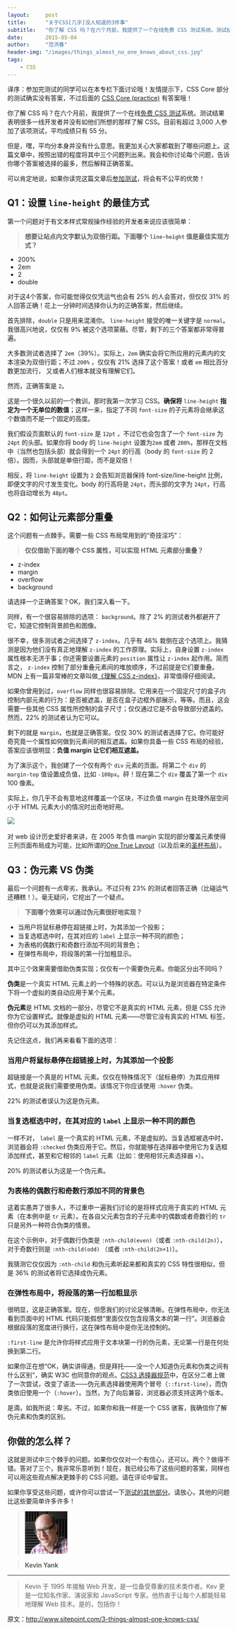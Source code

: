 ```yaml
---
layout:     post
title:      "关于CSS[几乎]没人知道的3件事"
subtitle:   "你了解 CSS 吗？在六个月前，我提供了一个在线免费 CSS 测试系统。测试结果表明很多一线开发者并没有如他们所想的那样了解 CSS。目前有超过 3,000 人参加了该项测试，平均成绩只有 55 分。"
date:       2015-05-04
author:     "范洪春"
header-img: "/images/things_almost_no_one_knows_about_css.jpg"
tags:
    - CSS
---
```


译序：参加完测试的同学可以在本专栏下面讨论哦！友情提示下，CSS Core 部分的测试确实没有答案，不过后面的 [CSS Core (practice)](https://sitthetest.com/tests) 有答案哦！

你了解 CSS 吗？在六个月前，我提供了一个在线[免费 CSS 测试](https://sitthetest.com/tests)系统。测试结果表明很多一线开发者并没有如他们所想的那样了解 CSS。目前有超过 3,000 人参加了该项测试，平均成绩只有 55 分。

但是，嘿，平均分本身并没有什么意思。我更加关心大家都栽到了哪些问题上。这篇文章中，按照出错的程度将其中三个问题列出来。我会和你讨论每个问题，告诉你哪个答案被选择的最多，然后解释正确答案。

可以肯定地说，如果你读完这篇文章后[参加测试]((https://sitthetest.com/tests))，将会有不公平的优势！

## Q1：设置 `line-height` 的最佳方式

第一个问题对于有文本样式常规操作经验的开发者来说应该很简单：

> **想要让站点内文字默认为双倍行距。下面哪个 `line-height` 值是最佳实现方式？**

- 200%
- 2em
- 2
- double

对于这4个答案，你可能觉得仅仅凭运气也会有 25% 的人会答对，但仅仅 31% 的人回答正确！花上一分钟时间选择你认为的正确答案，然后继续。

首先排除，`double` 只是用来混淆你。 `line-height` 接受的唯一关键字是 `normal`。我很高兴地说，仅仅有 9% 被这个选项蒙蔽。尽管，剩下的三个答案都非常得普遍。

大多数测试者选择了 `2em`（39%）。实际上，`2em` 确实会将它所应用的元素内的文本渲染为双倍行距；不过 `200%` ，仅仅有 21% 选择了这个答案！或者 `em` 相比百分数更加流行， 又或者人们根本就没有理解它们。

然而，正确答案是 `2`。

这是一个很久以前的一个教训，那时我第一次学习 CSS。**确保将** `line-height` **指定为一个无单位的数值**；这样一来，指定了不同 `font-size` 的子元素将会继承这个数值而不是一个固定的高度。

我们假设页面默认的 `font-size` 是 `12pt` ，不过它也会包含了一个 `font-size` 为 `24pt` 的头部。如果你将 body 的 `line-height` 设置为`2em` 或者 `200%`，那样在文档中（当然也包括头部）就会得到一个 `24pt` 的行高（body 的 `font-size` 的 2 倍）。因而，头部就是单倍行距，而不是双倍！

相反，将 `line-height` 设置为 `2` 会告知浏览器保持 font-size/line-height 比例，即便文字的尺寸发生变化。body 的行高将是 `24pt`，而头部的文字为 `24pt`，行高也将自动增长为 `48pt`。

## Q2：如何让元素部分重叠

这个问题有一点棘手。需要一些 CSS 布局常用到的“奇技淫巧”：

> **仅仅借助下面的哪个 CSS 属性，可以实现 HTML 元素部分重叠？**

- z-index
- margin
- overflow
- background

请选择一个正确答案？OK，我们深入看一下。

同样，有一个很容易排除的选项： `background`。除了 2% 的测试者外都避开了它，知道它控制背景颜色和图像。

很不幸，很多测试者之间选择了 `z-index`。几乎有 46% 栽倒在这个选项上。我猜测是因为他们没有真正地理解 `z-index` 的工作原理。实际上，自身设置 `z-index` 属性根本无济于事；你还需要设置元素的 `position` 属性让 `z-index` 起作用。简而言之， `z-index` 控制了部分重叠元素间的堆放顺序，不过前提是它们要重叠。MDN 上有一篇非常棒的文章叫做[《理解 CSS z-index》](https://developer.mozilla.org/en-US/docs/Web/Guide/CSS/Understanding_z_index)，非常值得仔细阅读。

如果你曾用到过，`overflow` 同样也很容易排除。它用来在一个固定尺寸的盒子内控制内部元素的行为：是否被遮盖，是否在盒子边框外部展示，等等。而且，这会需要一些其他 CSS 属性所控制的盒子尺寸；仅仅通过它是不会导致部分遮盖的。然而，22% 的测试者认为它可以。

剩下的就是 `margin`，也就是正确答案。仅仅 30% 的测试者选择了它。你可能好奇究竟一个属性如何做到元素间的相互遮盖。如果你具备一些 CSS 布局的经验，答案应该很明显：**负值 margin 让它们相互遮盖。**

为了演示这个，我创建了一个仅有两个 `div` 元素的页面。将第二个 `div` 的 `margin-top` 值设置成负值，比如 `-100px`。砰！现在第二个 `div` 覆盖了第一个 `div` 100 像素。

实际上，你几乎不会有意地这样覆盖一个区块，不过负值 margin 在处理外层空间小于 HTML 元素大小的情况时出奇地好用。

![](http://dab1nmslvvntp.cloudfront.net/wp-content/uploads/2015/04/1429090154fig-negative-margin-float.png)

对 web 设计历史爱好者来讲，在 2005 年负值 margin 实现的部分覆盖元素使得三列页面布局成为可能，比如所谓的[One True Layout](http://positioniseverything.net/articles/onetruelayout/)（以及后来的[圣杯布局](http://alistapart.com/article/holygrail)）。

## Q3：伪元素 VS 伪类

最后一个问题有一点卑劣，我承认。不过只有 23% 的测试者回答正确（比碰运气还糟糕！）。毫无疑问，它挖出了一个疑点。

> **下面哪个效果可以通过伪元素很好地实现？**

- 当用户将鼠标悬停在超链接上时，为其添加一个投影；
- 当复选框选中时，在其对应的 `label` 上显示一种不同的颜色；
- 为表格的偶数行和奇数行添加不同的背景色；
- 在弹性布局中，将段落的第一行加粗显示。

其中三个效果需要借助伪类实现；仅仅有一个需要伪元素。你能区分出不同吗？

**伪类**是一个真实 HTML 元素上的一个特殊的状态。可以认为是浏览器在特定条件下将一个虚拟的类自动应用于某个元素。

**伪元素**是 HTML 文档的一部分，尽管它不是真实的 HTML 元素，但是 CSS 允许你为它设置样式。就像是虚拟的 HTML 元素——尽管它没有真实的 HTML 标签，但你仍可以为其添加样式。

先记住这点，我们再来看看下面的选项：

### 当用户将鼠标悬停在超链接上时，为其添加一个投影

超链接是一个真是的 HTML 元素。仅仅在特殊情况下（鼠标悬停）为其应用样式，也就是说我们需要使用伪类。该情况下你应该使用 `:hover` 伪类。

22% 的测试者误认为这是伪元素。

### 当复选框选中时，在其对应的 `label` 上显示一种不同的颜色

一样不对， `label` 是一个真实的 HTML 元素，不是虚拟的。当复选框被选中时，浏览器会将 `:checked` 伪类应用于它。然后，你就能够在选择器中使用它为复选框添加样式，甚至和它相邻的  `label` 元素（比如：使用相邻元素选择器 `+`）。

20% 的测试者认为这是一个伪元素。

### 为表格的偶数行和奇数行添加不同的背景色

这着实愚弄了很多人，不过重申一遍我们讨论的是将样式应用于真实的 HTML 元素（在本例中是 `tr` 元素）。在各自父元素包含的子元素中的偶数或者奇数行的 `tr` 只是另外一种符合伪类的情景。

在这个示例中，对于偶数行伪类是 `:nth-child(even)`（或者 `:nth-child(2n)`），对于奇数行则是  `:nth-child(odd)` （或者 `:nth-child(2n+1)`）。

我猜测它仅仅因为 `:nth-child` 和伪元素听起来都和真实的 CSS 特性很相似，但是 36% 的测试者将它选择成伪元素。

### 在弹性布局中，将段落的第一行加粗显示

很明显，这是正确答案。现在，但愿我们的讨论足够清晰。在弹性布局中，你无法看到页面中的 HTML 代码只能假想“里面仅仅包含段落文本的第一行”。浏览器会根据段落的宽度进行换行，这在弹性布局中是你无法控制的。

`:first-line` 是允许你将样式应用于文本块第一行的伪元素，无论第一行是在何处换到第二行。

如果你正在想“OK，确实讲得通，但是拜托——没一个人知道伪元素和伪类之间有什么区别”，确实 W3C 也同意你的观点。[CSS3 选择器规范](http://dev.w3.org/csswg/selectors-3/#pseudo-elements)中，在区分二者上做了一次尝试，改变了语法——伪元素选择器使用两个冒号（`::first-line`），而伪类依旧使用一个（`:hover`）。当然，为了向后兼容，浏览器必须支持这两个版本。

是滴，如我所说：卑劣。不过，如果你和我一样是一个 CSS 骇客，我确信你了解伪元素和伪类的区别。

## 你做的怎么样？

这就是测试中三个棘手的问题。如果你仅仅对一个有信心，还可以。两个？做得不错。答对了三个，我非常乐意听到！现在，我已经公布了这些问题的答案，同样也可以用这些观点解决更棘手的 CSS 问题。请在评论中留言。

如果你享受这些问题，或许你可以尝试一下[测试的其他部分](https://sitthetest.com/tests)。请放心，其他的问题比这些要简单许多许多！

> ![Kevin Yank](/images/1429112558kevinyank-96x96.jpg)

> **Kevin Yank**

----

> Kevin 于 1995 年接触 Web 开发，是一位备受尊重的技术类作者。Kev 更是一位知名作家、演说家和 JavaScript 专家。他热衷于让每个人都能轻易地理解 Web 技术。是的，包括你！

原文：http://www.sitepoint.com/3-things-almost-one-knows-css/